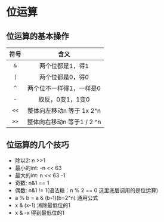 # 位运算
## 位运算的基本操作
|符号|含义|
|:---:|:---:|
|`&`|两个位都是1，得1|
|`\|`|两个位都是0，得0|
|`^`|两个位不一样得1，一样是0|
|`-`|取反，0变1，1变0|
|`<<`|整体向左移动n 等于 1x 2^n|
|`>>`|整体向右移动n 等于1 / 2 ^n|

## 位运算的几个技巧
- 除以2: n >>1
- 最小的int:  -n << 63
- 最大的int: n << 63 -1
- 奇数: n&1 == 1
- 偶数: n&1 != 1(语法糖：n % 2 == 0 这里底层调用的是位运算)
- a % b = a & (b-1)(b=2^n) 通用公式
- x & (x-1) 消除最低位的1
- x & -x 得到最低位的1
